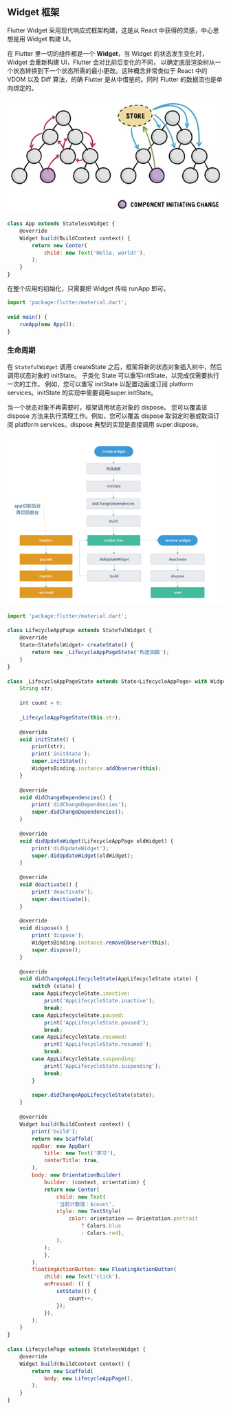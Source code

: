 
## Widget 框架
Flutter Widget 采用现代响应式框架构建，这是从 React 中获得的灵感，中心思想是用 Widget 构建 UI。

在 Flutter 里一切的组件都是一个 **Widget**，当 Widget 的状态发生变化时，Widget 会重新构建 UI，Flutter 会对比前后变化的不同， 以确定底层渲染树从一个状态转换到下一个状态所需的最小更改。这种概念非常类似于 React 中的 VDOM 以及 Diff 算法，的确 Flutter 是从中借鉴的。同时 Flutter 的数据流也是单向绑定的。

![no-shadow](/../../image/20180627095752.jpg)


```js
class App extends StatelessWidget {
    @override
    Widget build(BuildContext context) {
        return new Center(
            child: new Text('Hello, world!'),
        );
    }
}
```

在整个应用的初始化，只需要把 Widget 传给 runApp 即可。

```js
import 'package:flutter/material.dart';

void main() {
    runApp(new App());
}
```

### 生命周期
在 `StatefulWidget` 调用 createState 之后，框架将新的状态对象插入树中，然后调用状态对象的 initState。 子类化 State 可以重写initState，以完成仅需要执行一次的工作。 例如，您可以重写 initState 以配置动画或订阅 platform services。initState 的实现中需要调用super.initState。

当一个状态对象不再需要时，框架调用状态对象的 dispose。 您可以覆盖该 dispose 方法来执行清理工作。例如，您可以覆盖 dispose 取消定时器或取消订阅 platform services。dispose 典型的实现是直接调用 super.dispose。

![no-shadow](/../../image/20180629115839.png)


```js
import 'package:flutter/material.dart';

class LifecycleAppPage extends StatefulWidget {
    @override
    State<StatefulWidget> createState() {
        return new _LifecycleAppPageState('构造函数');
    }
}

class _LifecycleAppPageState extends State<LifecycleAppPage> with WidgetsBindingObserver {
    String str;

    int count = 0;

    _LifecycleAppPageState(this.str);

    @override
    void initState() {
        print(str);
        print('initState');
        super.initState();
        WidgetsBinding.instance.addObserver(this);
    }

    @override
    void didChangeDependencies() {
        print('didChangeDependencies');
        super.didChangeDependencies();
    }

    @override
    void didUpdateWidget(LifecycleAppPage oldWidget) {
        print('didUpdateWidget');
        super.didUpdateWidget(oldWidget);
    }

    @override
    void deactivate() {
        print('deactivate');
        super.deactivate();
    }

    @override
    void dispose() {
        print('dispose');
        WidgetsBinding.instance.removeObserver(this);
        super.dispose();
    }

    @override
    void didChangeAppLifecycleState(AppLifecycleState state) {
        switch (state) {
        case AppLifecycleState.inactive:
            print('AppLifecycleState.inactive');
            break;
        case AppLifecycleState.paused:
            print('AppLifecycleState.paused');
            break;
        case AppLifecycleState.resumed:
            print('AppLifecycleState.resumed');
            break;
        case AppLifecycleState.suspending:
            print('AppLifecycleState.suspending');
            break;
        }

        super.didChangeAppLifecycleState(state);
    }

    @override
    Widget build(BuildContext context) {
        print('build');
        return new Scaffold(
        appBar: new AppBar(
            title: new Text('学习'),
            centerTitle: true,
        ),
        body: new OrientationBuilder(
            builder: (context, orientation) {
            return new Center(
                child: new Text(
                '当前计数值：$count',
                style: new TextStyle(
                    color: orientation == Orientation.portrait
                        ? Colors.blue
                        : Colors.red),
                ),
            );
            },
        ),
        floatingActionButton: new FloatingActionButton(
            child: new Text('click'),
            onPressed: () {
                setState(() {
                    count++;
                });
            }),
        );
    }
}

class LifecyclePage extends StatelessWidget {
    @override
    Widget build(BuildContext context) {
        return new Scaffold(
            body: new LifecycleAppPage(),
        );
    }
}
```